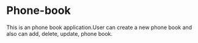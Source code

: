 # Phone-book
This is an phone book application.User can create a new phone book and also can add, delete, update, phone book.
